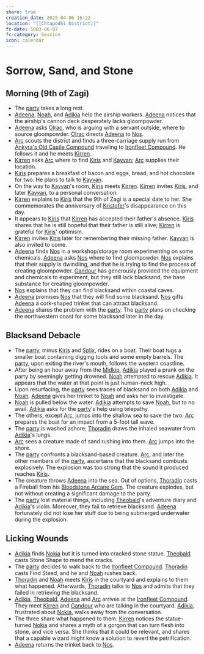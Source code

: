 ```yaml
---
share: true
creation_date: 2025-04-06 16:22
location: "[[Chtapodhi District]]"
fc-date: 1083-06-07
fc-category: Session
icon: calendar
---
```

# Sorrow, Sand, and Stone
## Morning (9th of Zagi)
- The [party](../Factions/Seven%20Up....md) takes a long rest.
- [Adeena](../PCs/Adeena%20Oberon.md), [Noah](../PCs/Noah%20Skie.md), and [Adikia](../PCs/Adikia%20Unalome.md) help the airship workers. [Adeena](../PCs/Adeena%20Oberon.md) notices that the airship's cannon deck desperately lacks gloompowder.
- [Adeena](../PCs/Adeena%20Oberon.md) asks [Olrac](../NPCs/Olrac.md), who is arguing with a servant outside, where to source gloompowder. [Olrac](../NPCs/Olrac.md) directs [Adeena](../PCs/Adeena%20Oberon.md) to [Nos](../NPCs/Nos-Aji.md).
- [Arc](../PCs/Arc.md) scouts the district and finds a three-carriage supply run from [Ankyra's Old Castle Compound](../Locations/Buildings/Ankyra's%20Old%20Castle%20Compound.md) traveling to [Ironfleet Compound](../Locations/Buildings/Ironfleet%20Compound.md). He follows it and he meets [Kirren](../NPCs/Kirren%20Acquermann.md).
- [Kirren](../NPCs/Kirren%20Acquermann.md) asks [Arc](../PCs/Arc.md) where to find [Kiris](../PCs/Kiris%20Acquermann.md) and [Kayvan](../../Kayvan%20Acquermann.md); [Arc](../PCs/Arc.md) supplies their location.
- [Kiris](../PCs/Kiris%20Acquermann.md) prepares a breakfast of bacon and eggs, bread, and hot chocolate for two. He plans to talk to [Kayvan](../../Kayvan%20Acquermann.md).
- On the way to [Kayvan](../../Kayvan%20Acquermann.md)'s room, [Kiris](../PCs/Kiris%20Acquermann.md) meets [Kirren](../NPCs/Kirren%20Acquermann.md). [Kirren](../NPCs/Kirren%20Acquermann.md) invites [Kiris](../PCs/Kiris%20Acquermann.md), and later [Kayvan](../../Kayvan%20Acquermann.md), to a personal conversation.
- [Kirren](../NPCs/Kirren%20Acquermann.md) explains to [Kiris](../PCs/Kiris%20Acquermann.md) that the 9th of Zagi is a special date to her. She commemorates the anniversary of [Kristofer](../../Kristofer%20Acquermann.md)'s disappearance on this day.
- It appears to [Kiris](../PCs/Kiris%20Acquermann.md) that [Kirren](../NPCs/Kirren%20Acquermann.md) has accepted their father's absence. [Kiris](../PCs/Kiris%20Acquermann.md) shares that he is still hopeful that their father is still alive; [Kirren](../NPCs/Kirren%20Acquermann.md) is grateful for [Kiris](../PCs/Kiris%20Acquermann.md)' optimism.
- [Kirren](../NPCs/Kirren%20Acquermann.md) invites [Kiris](../PCs/Kiris%20Acquermann.md) later for remembering their missing father. [Kayvan](../../Kayvan%20Acquermann.md) is also invited to come.
- [Adeena](../PCs/Adeena%20Oberon.md) finds [Nos](../NPCs/Nos-Aji.md) in a workshop/storage room experimenting on some chemicals. [Adeena](../PCs/Adeena%20Oberon.md) asks [Nos](../NPCs/Nos-Aji.md) where to find gloompowder. [Nos](../NPCs/Nos-Aji.md) explains that their supply is dwindling, and that he is trying to find the process of creating gloompowder. [Gandour](../../Gandour%20Ironfleet.md) has generously provided the equipment and chemicals to experiment, but they still lack blacksand, the base substance for creating gloompowder.
- [Nos](../NPCs/Nos-Aji.md) explains that they can find blacksand within coastal caves.
- [Adeena](../PCs/Adeena%20Oberon.md) promises [Nos](../NPCs/Nos-Aji.md) that they will find some blacksand. [Nos](../NPCs/Nos-Aji.md) gifts [Adeena](../PCs/Adeena%20Oberon.md) a cork-shaped trinket that can attract blacksand.
- [Adeena](../PCs/Adeena%20Oberon.md) shares the problem with the [party](../Factions/Seven%20Up....md). The [party](../Factions/Seven%20Up....md) plans on checking the northwestern coast for some blacksand later in the day.
## Blacksand Debacle
- The [party](../Factions/Seven%20Up....md), minus [Kiris](../PCs/Kiris%20Acquermann.md) and [Splix](../PCs/Spraugh%20'Splix'%20Calix.md), rides on a boat. Their boat tugs a smaller boat containing digging tools and some empty barrels. The [party](../Factions/Seven%20Up....md), upon exiting the river's mouth, follows the western coastline.
- After being an hour away from the [Midkip](../Locations/Settlements/Midkip.md), [Adikia](../PCs/Adikia%20Unalome.md) played a prank on the party by seemingly getting drowned. [Noah](../PCs/Noah%20Skie.md) attempted to rescue [Adikia](../PCs/Adikia%20Unalome.md). It appears that the water at that point is just human-neck high. 
- Upon resurfacing, the [party](../Factions/Seven%20Up....md) sees traces of blacksand on both [Adikia](../PCs/Adikia%20Unalome.md) and [Noah](../PCs/Noah%20Skie.md). [Adeena](../PCs/Adeena%20Oberon.md) gives her trinket to [Noah](../PCs/Noah%20Skie.md) and asks her to investigate.
- [Noah](../PCs/Noah%20Skie.md) is pulled below the water. [Adikia](../PCs/Adikia%20Unalome.md) attempts to save [Noah](../PCs/Noah%20Skie.md), but to no avail. [Adikia](../PCs/Adikia%20Unalome.md) asks for the [party](../Factions/Seven%20Up....md)'s help using telepathy.
- The others, except [Arc](../PCs/Arc.md), jumps into the shallow sea to save the two. [Arc](../PCs/Arc.md) prepares the boat for an impact from a 5-foot tall wave.
- The [party](../Factions/Seven%20Up....md) is washed ashore; [Thoradin](../PCs/Thoradin%20Goodman.md) draws the inhaled seawater from [Adikia](../PCs/Adikia%20Unalome.md)'s lungs.
- [Arc](../PCs/Arc.md) sees a creature made of sand rushing into them. [Arc](../PCs/Arc.md) jumps into the shore.
- The [party](../Factions/Seven%20Up....md) confronts a blacksand-based creature. [Arc](../PCs/Arc.md), and later the other members of the [party](../Factions/Seven%20Up....md), ascertains that the blacksand combusts explosively. The explosion was too strong that the sound it produced reaches [Kiris](../PCs/Kiris%20Acquermann.md).
- The creature throws [Adeena](../PCs/Adeena%20Oberon.md) into the sea. Out of options, [Thoradin](../PCs/Thoradin%20Goodman.md) casts a Fireball from his [Bloodstone Arcane Gem](../../Bloodstone%20Arcane%20Gem.md). The creature explodes, but not without creating a significant damage to the party.
- The [party](../Factions/Seven%20Up....md) lost material things, including [Theobald](../PCs/Theobald%20Clayhollow.md)'s adventure diary and [Adikia](../PCs/Adikia%20Unalome.md)'s violin. Moreover, they fail to retrieve blacksand. [Adeena](../PCs/Adeena%20Oberon.md) fortunately did not lose her stuff due to being submerged underwater during the explosion.
## Licking Wounds
- [Adikia](../PCs/Adikia%20Unalome.md) finds [Nokia](../PCs/Companions/Nokia.md) but it is turned into cracked stone statue. [Theobald](../PCs/Theobald%20Clayhollow.md) casts Stone Shape to mend the cracks.
- The [party](../Factions/Seven%20Up....md) decides to walk back to the [Ironfleet Compound](../Locations/Buildings/Ironfleet%20Compound.md). [Thoradin](../PCs/Thoradin%20Goodman.md) casts Find Steed, and he and [Noah](../PCs/Noah%20Skie.md) rushes back.
- [Thoradin](../PCs/Thoradin%20Goodman.md) and [Noah](../PCs/Noah%20Skie.md) meets [Kiris](../PCs/Kiris%20Acquermann.md) in the courtyard and explains to them what happened. Afterwards, [Thoradin](../PCs/Thoradin%20Goodman.md) talks to [Nos](../NPCs/Nos-Aji.md) and admits that they failed in retrieving the blacksand.
- [Adikia](../PCs/Adikia%20Unalome.md), [Theobald](../PCs/Theobald%20Clayhollow.md), [Adeena](../PCs/Adeena%20Oberon.md) and [Arc](../PCs/Arc.md) arrives at the [Ironfleet Compound](../Locations/Buildings/Ironfleet%20Compound.md). They meet [Kirren](../NPCs/Kirren%20Acquermann.md) and [Gandour](../../Gandour%20Ironfleet.md) who are talking in the courtyard. [Adikia](../PCs/Adikia%20Unalome.md), frustrated about [Nokia](../PCs/Companions/Nokia.md), walks away from the conversation.
- The three share what happened to them. [Kirren](../NPCs/Kirren%20Acquermann.md) notices the statue-turned [Nokia](../PCs/Companions/Nokia.md) and shares a myth of a gorgon that can turn flesh into stone, and vice versa. She thinks that it could be relevant, and shares that a capable wizard might know a solution to revert the petrification.
- [Adeena](../PCs/Adeena%20Oberon.md) returns the trinket back to [Nos](../NPCs/Nos-Aji.md).